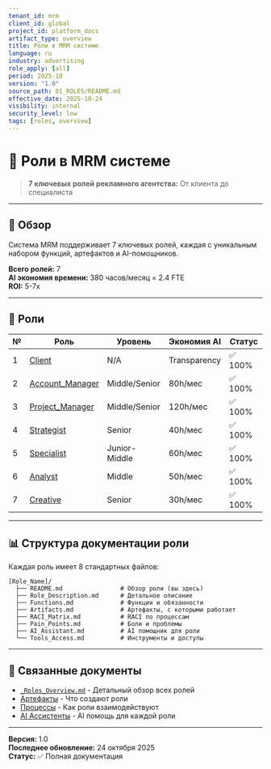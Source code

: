 ```yaml
---
tenant_id: mrm
client_id: global
project_id: platform_docs
artifact_type: overview
title: Роли в MRM системе
language: ru
industry: advertising
role_apply: [all]
period: 2025-10
version: "1.0"
source_path: 01_ROLES/README.md
effective_date: 2025-10-24
visibility: internal
security_level: low
tags: [roles, overview]
---
```


# 👥 Роли в MRM системе

> **7 ключевых ролей рекламного агентства:** От клиента до специалиста

---

## 🎯 Обзор

Система MRM поддерживает 7 ключевых ролей, каждая с уникальным набором функций, артефактов и AI-помощников.

**Всего ролей:** 7  
**AI экономия времени:** 380 часов/месяц = 2.4 FTE  
**ROI:** 5-7x

---

## 📁 Роли

| № | Роль | Уровень | Экономия AI | Статус |
|---|------|---------|-------------|--------|
| 1 | [Client](./Client/) | N/A | Transparency | ✅ 100% |
| 2 | [Account_Manager](./Account_Manager/) | Middle/Senior | 80h/мес | ✅ 100% |
| 3 | [Project_Manager](./Project_Manager/) | Middle/Senior | 120h/мес | ✅ 100% |
| 4 | [Strategist](./Strategist/) | Senior | 40h/мес | ✅ 100% |
| 5 | [Specialist](./Specialist/) | Junior-Middle | 60h/мес | ✅ 100% |
| 6 | [Analyst](./Analyst/) | Middle | 50h/мес | ✅ 100% |
| 7 | [Creative](./Creative/) | Senior | 30h/мес | ✅ 100% |

---

## 📊 Структура документации роли

Каждая роль имеет 8 стандартных файлов:

```
[Role_Name]/
  ├── README.md                # Обзор роли (вы здесь)
  ├── Role_Description.md      # Детальное описание
  ├── Functions.md             # Функции и обязанности
  ├── Artifacts.md             # Артефакты, с которыми работает
  ├── RACI_Matrix.md           # RACI по процессам
  ├── Pain_Points.md           # Боли и проблемы
  ├── AI_Assistant.md          # AI помощник для роли
  └── Tools_Access.md          # Инструменты и доступы
```

---

## 🔗 Связанные документы

- [`_Roles_Overview.md`](./_Roles_Overview.md) - Детальный обзор всех ролей
- [Артефакты](../02_ARTIFACTS/) - Что создают роли
- [Процессы](../05_PROCESSES/) - Как роли взаимодействуют
- [AI Ассистенты](../06_AI_ASSISTANTS/) - AI помощь для каждой роли

---

**Версия:** 1.0  
**Последнее обновление:** 24 октября 2025  
**Статус:** ✅ Полная документация

